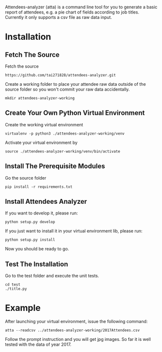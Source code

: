 
Attendees-analyzer (atta) is a command line tool for you to generate a basic
 report of attendees, e.g. a pie chart of fields according to job titles. 
 Currently it only supports a csv file as raw data input.

# Installation

## Fetch The Source

Fetch the source

```https://github.com/tai271828/attendees-analyzer.git```

Create a working folder to place your attendee raw data outside of the 
source folder so you won't commit your raw data accidentally.

```mkdir attendees-analyzer-working```

## Create Your Own Python Virtual Environment

Create the working virtual environment

```virtualenv -p python3 ./attendees-analyzer-working/venv```

Activate your virtual environment by

```source ./attendees-analyzer-working/venv/bin/activate```

## Install The Prerequisite Modules

Go the source folder

```pip install -r requirements.txt```


## Install Attendees Analyzer

If you want to develop it, please run:

```python setup.py develop```

If you just want to install it in your virtual environment lib, please run:

```python setup.py install```

Now you should be ready to go.

## Test The Installation

Go to the test folder and execute the unit tests.

```
cd test
./title.py
```

# Example

After launching your virtual environment, issue the following command:

```atta --readcsv ../attendees-analyzer-working/2017Attendees.csv```

Follow the prompt instruction and you will get jpg images. So far it is well
 tested with the data of year 2017.
 
